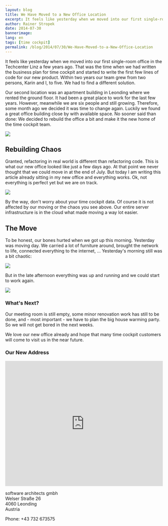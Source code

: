 ```yaml
---
layout: blog
title: We Have Moved to a New Office Location
excerpt: It feels like yesterday when we moved into our first single-room office in the Techcenter Linz a few years ago. Meanwhile our team has grown rapidly. Therefore, some month ago we decided it was time to change. No sooner said than done -  We decided to look for a new home for the time cockpit team.
author: Rainer Stropek
date: 2014-07-30
bannerimage: 
lang: en
tags: [time cockpit]
permalink: /blog/2014/07/30/We-Have-Moved-to-a-New-Office-Location
---
```


<p>It feels like yesterday when we moved into our first single-room office in the Techcenter Linz a few years ago. That was the time when we had written the business plan for time cockpit and started to write the first few lines of code for our new product. Within two years our team grew from two persons, Karin and I, to five. We had to find a different solution.</p><p>Our second location was an apartment building in Leonding where we rented the ground floor. It had been a great place to work for the last few years. However, meanwhile we are six people and still growing. Therefore, some month ago we decided it was time to change again. Luckily we found a great office building close by with available space. No sooner said than done: We decided to rebuild the office a bit and make it the new home of the time cockpit team.</p><p>
  <img src="{{site.baseurl}}/content/images/blog/2014/07/office-5-1.png" />
</p><h2>Rebuilding Chaos</h2><p>Granted, refactoring in real world is different than refactoring code. This is what our new office looked like just a few days ago. At that point we never thought that we could move in at the end of July. But today I am writing this article already sitting in my new office and everything works. Ok, not everything is perfect yet but we are on track.</p><p>
  <img src="{{site.baseurl}}/content/images/blog/2014/07/office-4.png" />
</p><p>By the way, don't worry about your time cockpit data. Of course it is not affected by our moving or the chaos you see above. Our entire server infrastructure is in the cloud what made moving a way lot easier.</p><h2>The Move</h2><p>To be honest, our bones hurted when we got up this morning. Yesterday was moving day. We carried a lot of furniture around, brought the network to life, connected everything to the internet, ... Yesterday's morning still was a bit chaotic:</p><p>
  <img src="{{site.baseurl}}/content/images/blog/2014/07/office-1.png" />
</p><p>But in the late afternoon everything was up and running and we could start to work again.</p><p>
  <img src="{{site.baseurl}}/content/images/blog/2014/07/office-3.png" />
</p><h3>What's Next?</h3><p>Our meeting room is still empty, some minor renovation work has still to be done, and - most important - we have to plan the big house warming party. So we will not get bored in the next weeks.</p><p>We love our new office already and hope that many time cockpit customers will come to visit us in the near future.</p><h3>Our New Address</h3><iframe src="https://www.google.com/maps/embed?pb=!1m14!1m8!1m3!1d2655.6622155619393!2d14.2685138!3d48.270874600000006!3m2!1i1024!2i768!4f13.1!3m3!1m2!1s0x477396549be9de91%3A0xc6cf9a4b5fa51f37!2sWelser+Stra%C3%9Fe+26%2C+4060+Leonding!5e0!3m2!1sde!2sat!4v1406874724324" width="100%" height="400" frameborder="0" style="border:0"></iframe><p>software architects gmbh<br />Welser Straße 26<br />4060 Leonding<br />Austria</p><p>Phone: +43 732 673575</p>